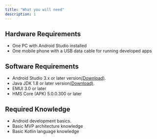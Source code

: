 ```yaml
---
title: "What you will need"
description: 1
---
```

**Hardware Requirements**
-------------------------

-   One PC with Android Studio installed
-   One mobile phone with a USB data cable for running developed apps

**Software Requirements**
-------------------------

-   Android Studio 3.x or later version[(Download)](https://developer.android.com/studio).
-   Java JDK 1.8 or later version[(Download)](https://www.oracle.com/java/technologies/javase-downloads.html).
-   EMUI 3.0 or later
-   HMS Core (APK) 5.0.0.300 or later

**Required Knowledge**
----------------------

-   Android development basics.
-   Basic MVP architecture knowledge
-   Basic Kotlin language knowledge

